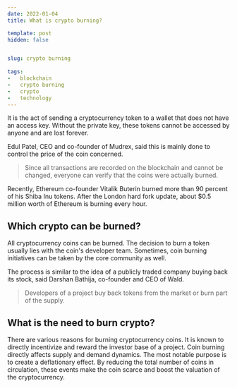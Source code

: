 ```yaml
---
date: 2022-01-04
title: What is crypto burning?

template: post
hidden: false


slug: crypto burning
  
tags:
-   blockchain
-   crypto burning
-   crypto
-   technology
---
```

<!-- more -->


<!-- more -->


It is the act of sending a cryptocurrency token to a wallet that does not have an access key. Without the private key, these tokens cannot be accessed by anyone and are lost forever.

Edul Patel, CEO and co-founder of Mudrex, said this is mainly done to control the price of the coin concerned. 
> Since all transactions are recorded on the blockchain and cannot be changed, everyone can verify that the coins were actually burned.

Recently, Ethereum co-founder Vitalik Buterin burned more than 90 percent of his Shiba Inu tokens. After the London hard fork update, about $0.5 million worth of Ethereum is burning every hour.

## Which crypto can be burned?
All cryptocurrency coins can be burned. The decision to burn a token usually lies with the coin's developer team. Sometimes, coin burning initiatives can be taken by the core community as well.

The process is similar to the idea of ​​a publicly traded company buying back its stock, said Darshan Bathija, co-founder and CEO of Wald. 

> Developers of a project buy back tokens from the market or burn part of the supply.

## What is the need to burn crypto?

There are various reasons for burning cryptocurrency coins. It is known to directly incentivize and reward the investor base of a project. Coin burning directly affects supply and demand dynamics. The most notable purpose is to create a deflationary effect. By reducing the total number of coins in circulation, these events make the coin scarce and boost the valuation of the cryptocurrency.